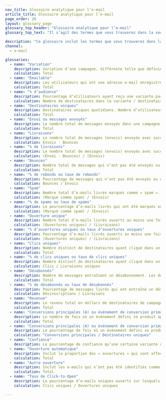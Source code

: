 ```yaml
---
nav_title: Glossaire analytique pour l’e-mail
article_title: Glossaire analytique pour l’e-mail 
page_order: 20
layout: glossary_page
glossary_top_header: "Glossaire analytique pour l’e-mail"
glossary_top_text: "Il s’agit des termes que vous trouverez dans la section d’analyse de votre campagne par e-mail ou de Canvas, après son lancement. Recherchez les indicateurs dont vous avez besoin dans ce glossaire. <br><br> Ce glossaire n’inclut pas nécessairement les indicateurs que vous pouvez voir dans Currents ou d’autres rapports téléchargés en dehors de votre compte Braze."

description: "Ce glossaire inclut les termes que vous trouverez dans la section d’analyse de votre campagne par e-mail ou de Canvas, après son lancement. Ce glossaire n’inclut pas les indicateurs Currents."
channel:
  - e-mail

glossaries:
  - name: "Variation"
    description: Variation d’une campagne, différente telle que définie par le créateur.
    calculation: Total
  - name: "Emailable"
    description: Les utilisateurs qui ont une adresse e-mail enregistrée et qui se sont explicitement abonnés ou ont souscrit.
    calculation: Total
  - name: "% d’audience"
    description: Pourcentage d’utilisateurs ayant reçu une variante particulière.
    calculation: Nombre de destinataires dans la variante / destinataires uniques
  - name: "Destinataires uniques"
    description: Destinataires uniques quotidiens. Nombre d’utilisateurs qui ont reçu un message spécifique dans une journée. Ce chiffre est envoyé par Braze.
    calculation: Total
  - name: "Envoi ou messages envoyés"
    description: Le nombre total de messages envoyés dans une campagne par e-mail. Ce chiffre est envoyé par Braze.
    calculation: Total
  - name: "Livraisons"
    description: Le nombre total de messages (envois) envoyés avec succès et reçus par des parties emailable.
    calculation: Envois - Bounces
  - name: "% de livraisons"
    description: Le nombre total de messages (envois) envoyés avec succès et reçus par des parties emailable.
    calculation: (Envoi - Bounces) / (Envois)
  - name: "Bounces"
    description: Nombre total de messages qui n’ont pas été envoyés ou désignés comme « retournés » ou « non reçus » des services d’envoi utilisés ou non reçus par les utilisateurs emailable visés. Cela peut se produire parce qu’il n’y a pas de jeton de notification push valide, que les adresses e-mail étaient incorrectes ou désactivées, ou que l’utilisateur s’est désabonné une fois la campagne lancée. <br><br> <b>Hard Bounces</b>&#58; Un hard bounce est un e-mail renvoyé à l’expéditeur, car l’adresse du destinataire n’était pas valide. Un hard bounce peut se produire parce que le nom de domaine n’existe pas ou parce que le destinataire est inconnu. Si un e-mail reçoit un hard bounce, nous arrêterons toute demande future à cette adresse e-mail. <br><br><b>Soft Bounces</b>&#58; Un soft bounce est un e-mail qui atteint le serveur de messagerie du destinataire, mais est renvoyé non livré avant qu’il ne soit transmis au destinataire. Un soft bounce peut se produire parce que la boîte de réception du destinataire est pleine, que le serveur était en panne ou que le message était trop volumineux pour la boîte de réception du destinataire. Si un e-mail reçoit un soft bounce, nous réessaierons généralement après une période de 72 heures, mais le nombre de tentatives varie d’un destinataire à l’autre. <br><br> Vous pouvez également suivre les hard bounces et les soft bounces dans le <a href='/docs/user_guide/administrative/app_settings/developer_console/message_activity_log_tab/#message-activity-log-tab'>Journal d’activité de message</a>.  <br><br><i> Pour les clients utilisant SendGrid, les rebonds d’e-mail regroupent les hard bounces, les courriers indésirables et les e-mails envoyés à des adresses non valides. </i>
    calculation: Total
  - name: "% de rebonds ou taux de rebonds"
    description: Pourcentage de messages qui n’ont pas été envoyés ou désignés comme « retournés » ou « non reçus » des services d’envoi utilisés ou non reçus par les utilisateurs emailable visés. Cela peut se produire parce qu’il n’y a pas de jeton de notification push valide, que les adresses e-mail étaient incorrectes ou désactivées, ou que l’utilisateur s’est désabonné une fois la campagne lancée. <br> <i> Pour les clients utilisant SendGrid, les rebonds d’e-mail regroupent les hard bounces, les courriers indésirables (`spam_report_drops`) et les e-mails envoyés à des adresses non valides (`invalid_emails`). </i>
    calculation: Bounces / Envois
  - name: "Spam"
    description: Nombre total d’e-mails livrés marqués comme « spam ». Braze désinscrit automatiquement les utilisateurs qui ont marqué un e-mail comme spam, et ces utilisateurs ne seront pas ciblés par des e-mails futurs.
    calculation: (Marqué comme spam) / (Envois)
  - name: "% de spams ou taux de spams"
    description: Le pourcentage d’e-mails livrés qui ont été marqués ou désignés comme « spam ». Braze désinscrit automatiquement les utilisateurs qui ont marqué un e-mail comme spam, et ces utilisateurs ne seront pas ciblés par des e-mails futurs.
    calculation: (Marqué comme spam) / (Envois)
  - name: "Ouverture unique"
    description: Nombre total d’e-mails livrés ouverts au moins une fois par un utilisateur unique ou automatiquement. Pour l’e-mail, la période de suivi est de 7 jours.
    calculation: (Ouvertures uniques) / (Livraisons)
  - name: "% d’ouvertures uniques ou taux d’ouvertures uniques"
    description: Pourcentage d’e-mails livrés ouverts au moins une fois par un utilisateur unique. Pour l’e-mail, la période de suivi est de 7 jours.
    calculation: (Ouvertures uniques) / (Livraisons)
  - name: "Clics uniques"
    description: Nombre distinct de destinataires ayant cliqué dans un message au moins une fois. Pour l’e-mail, la période de suivi est de 7 jours.
    calculation: Total
  - name: "% de clics uniques ou taux de clics uniques"
    description: Nombre distinct de destinataires ayant cliqué dans un message au moins une fois. Pour l’e-mail, la période de suivi est de 7 jours.
    calculation: Clics / Livraisons uniques
  - name: "Désabonnés"
    description: Nombre de messages entraînant un désabonnement. Les désabonnements se produisent lorsqu’un utilisateur clique sur le lien de désinscription de Braze.
    calculation: Total
  - name: "% de désabonnés ou taux de désabonnés"
    description: Pourcentage de messages livrés qui ont entraîné un désabonnement. Les désabonnements se produisent lorsqu’un utilisateur clique sur le lien de désinscription de Braze.
    calculation: Désinscriptions / Livraisons
  - name: "Revenue"
    description: Le revenu total en dollars de destinataires de campagne dans la <a href='/docs/user_guide/engagement_tools/campaigns/testing_and_more/conversion_events/#primary-conversion-event'>fenêtre de conversion principale définie</a>.
    calculation: Total
  - name: "Conversions principales (A) ou événement de conversion primaire"
    description: Le nombre de fois où un événement défini se produit après l’interaction ou la consultation d’un message reçu d’une campagne Braze. Cet événement défini est déterminé par le marketeur lors de la création de la campagne.
    calculation: Total
  - name: "Conversions principales (A) ou événement de conversion primaire"
    description: Le pourcentage de fois où un événement défini se produit après l’interaction ou la consultation d’un message reçu d’une campagne Braze. Cet événement défini est déterminé par le marketeur lors de la création de la campagne.
    calculation: "Conversions principales / Destinataires uniques"
  - name: "Confiance"
    description: Le pourcentage de confiance qu’une certaine variante d’un message fasse mieux que le groupe de contrôle.
  - name: "Ouverture automatique"
    description: Inclut la proportion des « ouvertures » qui sont affectées par la Protection de la confidentialité dans Mail (MPP) d’Apple pour iOS 15. Par exemple, si un utilisateur ouvre un e-mail à l’aide de l’application Mail sur un appareil Apple, cette opération sera enregistrée comme « Ouverture automatique ». Cet indicateur est suivie à compter du 11 novembre 2021 pour SendGrid et du 2 décembre 2021 pour SparkPost.
    calculation: Total
  - name: "Autre ouverture"
    description: Inclut les e-mails qui n’ont pas été identifiés comme « Ouverture automatique ». Par exemple, lorsqu’un utilisateur ouvre un e-mail sur une autre plate-forme (par exemple une application Gmail sur un téléphone, Gmail sur le navigateur de bureau), l’opération sera enregistrée comme « Autre ouverture ». Notez qu’un utilisateur peut également ouvrir un e-mail (l’ouverture est alors comptabilisée comme « Autre ouverture ») avant qu’un comptage « Ouverture automatique » soit enregistré. Si un utilisateur ouvre un e-mail une fois (ou plus) après un événement d’ouverture automatique depuis une boîte de réception de courrier non-Apple, le nombre de fois que l’utilisateur ouvre l’e-mail est comptabilisé dans « Autre ouverture » et une seule fois vers « Ouverture unique ».
    calculation: Total
  - name: "Taux de Click-to-Open"
    description: Le pourcentage d’e-mails uniques ouverts sur lesquels on a cliqué au moins une fois.
    calculation: Clics uniques / Ouvertures uniques

---
```

